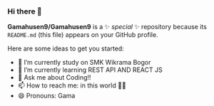 ### Hi there 👋


**Gamahusen9/Gamahusen9** is a ✨ _special_ ✨ repository because its `README.md` (this file) appears on your GitHub profile.

Here are some ideas to get you started:

- 🔭 I’m currently study on SMK Wikrama Bogor
- 🌱 I’m currently learning REST API AND REACT JS
- 💬 Ask me about Coding!!
- 📫 How to reach me: in this world 👾🤖
- 😄 Pronouns: Gama 
